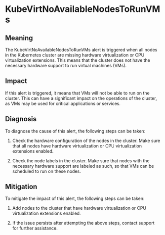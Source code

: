 # KubeVirtNoAvailableNodesToRunVMs
<!-- Edited by machadovilaca, 19 Dec 2022 -->

## Meaning

The KubeVirtNoAvailableNodesToRunVMs alert is triggered when all nodes in the Kubernetes cluster are missing hardware virtualization or CPU virtualization extensions. This means that the cluster does not have the necessary hardware support to run virtual machines (VMs).

## Impact

If this alert is triggered, it means that VMs will not be able to run on the cluster. This can have a significant impact on the operations of the cluster, as VMs may be used for critical applications or services.

## Diagnosis

To diagnose the cause of this alert, the following steps can be taken:

1. Check the hardware configuration of the nodes in the cluster. Make sure that all nodes have hardware virtualization or CPU virtualization extensions enabled.

2. Check the node labels in the cluster. Make sure that nodes with the necessary hardware support are labeled as such, so that VMs can be scheduled to run on these nodes.

## Mitigation

To mitigate the impact of this alert, the following steps can be taken:

1. Add nodes to the cluster that have hardware virtualization or CPU virtualization extensions enabled.

2. If the issue persists after attempting the above steps, contact support for further assistance.
